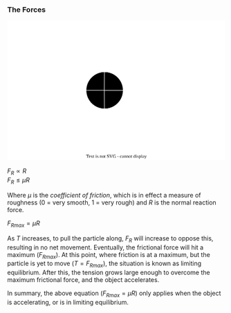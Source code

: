 ### The Forces

![Friction Diagram](./../Images/friction_forces.drawio.svg)

$F_{R} \propto R$  
$F_{R} \leq \mu R$  

Where $\mu$ is the *coefficient of friction*, which is in effect a measure of roughness (0 = very smooth, 1 = very rough) and $R$ is the normal reaction force.

$F_{Rmax} = \mu R$

As $T$ increases, to pull the particle along, $F_R$ will increase to oppose this, resulting in no net movement. Eventually, the frictional force will hit a maximum ($F_{Rmax}$). At this point, where friction is at a maximum, but the particle is yet to move ($T = F_{Rmax}$), the situation is known as limiting equilibrium. After this, the tension grows large enough to overcome the maximum  frictional force, and the object accelerates.

In summary, the above equation ($F_{Rmax} = \mu R$) only applies when the object is accelerating, or is in limiting equilibrium.
